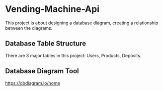 # Vending-Machine-Api

This project is about designing a database diagram, creating a relationship between the diagrams.

## Database Table Structure
There are 3 major tables in this project: Users, Products, Deposits.

## Database Diagram Tool
https://dbdiagram.io/home
